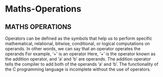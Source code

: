 # Maths-Operations
## MATHS OPERATIONS
Operators can be defined as the symbols that help us to perform specific mathematical, relational, bitwise, conditional, or logical computations on operands. In other words, we can say that an operator operates the operands
For example, ‘+’ is an operator
Here, ‘+’ is the operator known as the addition operator, and ‘a’ and ‘b’ are operands. The addition operator tells the compiler to add both of the operands ‘a’ and ‘b’. The functionality of the C programming language is incomplete without the use of operators.

